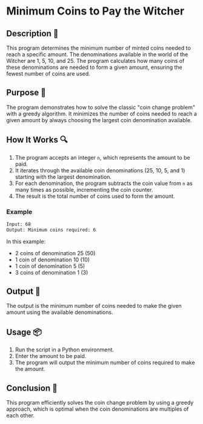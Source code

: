 # Minimum Coins to Pay the Witcher

## Description 📝

This program determines the minimum number of minted coins needed to reach a specific amount.
The denominations available in the world of the Witcher are 1, 5, 10, and 25.
The program calculates how many coins of these denominations are needed to form a given amount, ensuring the fewest number of coins are used.

## Purpose 🎯

The program demonstrates how to solve the classic "coin change problem" with a greedy algorithm.
It minimizes the number of coins needed to reach a given amount by always choosing the largest coin denomination available.

## How It Works 🔍

1. The program accepts an integer `n`, which represents the amount to be paid.
2. It iterates through the available coin denominations (25, 10, 5, and 1) starting with the largest denomination.
3. For each denomination, the program subtracts the coin value from `n` as many times as possible, incrementing the coin counter.
4. The result is the total number of coins used to form the amount.

### Example

```bash
Input: 68
Output: Minimum coins required: 6

```

In this example:

-   2 coins of denomination 25 (50)
-   1 coin of denomination 10 (10)
-   1 coin of denomination 5 (5)
-   3 coins of denomination 1 (3)

## Output 📜

The output is the minimum number of coins needed to make the given amount using the available denominations.

## Usage 📦

1. Run the script in a Python environment.
2. Enter the amount to be paid.
3. The program will output the minimum number of coins required to make the amount.

## Conclusion 🚀

This program efficiently solves the coin change problem by using a greedy approach, which is optimal when the coin denominations are multiples of each other.

